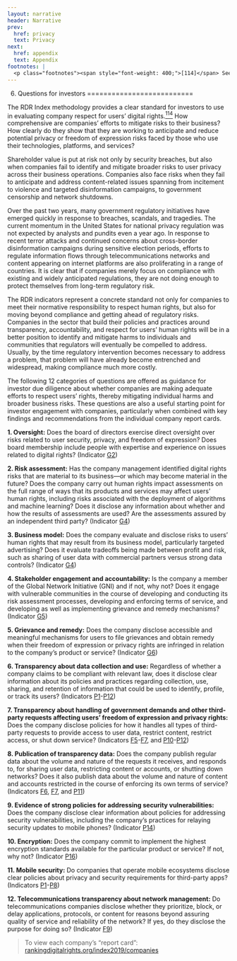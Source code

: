 ```yaml
---
layout: narrative
header: Narrative
prev:
  href: privacy
  text: Privacy
next:
  href: appendix
  text: Appendix
footnotes: | 
  <p class="footnotes"><span style="font-weight: 400;">[114]</span> See the 2019 RDR Index methodology at: <a href="/2019-indicators" target="_blank" rel="noopener">rankingdigitalrights.org/2019-indicators</a>/.</p>
---
```

6. Questions for investors
==========================
 
The RDR Index methodology provides a clear standard for investors to use in evaluating company respect for users’ digital rights.[<sup>114</sup>](#footnotes) How comprehensive are companies’ efforts to mitigate risks to their business? How clearly do they show that they are working to anticipate and reduce potential privacy or freedom of expression risks faced by those who use their technologies, platforms, and services?

Shareholder value is put at risk not only by security breaches, but also when companies fail to identify and mitigate broader risks to user privacy across their business operations. Companies also face risks when they fail to anticipate and address content-related issues spanning from incitement to violence and targeted disinformation campaigns, to government censorship and network shutdowns.

Over the past two years, many government regulatory initiatives have emerged quickly in response to breaches, scandals, and tragedies. The current momentum in the United States for national privacy regulation was not expected by analysts and pundits even a year ago. In response to recent terror attacks and continued concerns about cross-border disinformation campaigns during sensitive election periods, efforts to regulate information flows through telecommunications networks and content appearing on internet platforms are also proliferating in a range of countries. It is clear that if companies merely focus on compliance with existing and widely anticipated regulations, they are not doing enough to protect themselves from long-term regulatory risk.

The RDR indicators represent a concrete standard not only for companies to meet their normative responsibility to respect human rights, but also for moving beyond compliance and getting ahead of regulatory risks. Companies in the sector that build their policies and practices around transparency, accountability, and respect for users’ human rights will be in a better position to identify and mitigate harms to individuals and communities that regulators will eventually be compelled to address. Usually, by the time regulatory intervention becomes necessary to address a problem, that problem will have already become entrenched and widespread, making compliance much more costly.

The following 12 categories of questions are offered as guidance for investor due diligence about whether companies are making adequate efforts to respect users’ rights, thereby mitigating individual harms and broader business risks. These questions are also a useful starting point for investor engagement with companies, particularly when combined with key findings and recommendations from the individual company report cards.

**1. Oversight:** Does the board of directors exercise direct oversight over risks related to user security, privacy, and freedom of expression? Does board membership include people with expertise and experience on issues related to digital rights? (Indicator [G2](/index2019/indicators/g2))

**2. Risk assessment:** Has the company management identified digital rights risks that are material to its business—or which may become material in the future? Does the company carry out human rights impact assessments on the full range of ways that its products and services may affect users’ human rights, including risks associated with the deployment of algorithms and machine learning? Does it disclose any information about whether and how the results of assessments are used? Are the assessments assured by an independent third party? (Indicator [G4](/index2019/indicators/g4))

**3. Business model:** Does the company evaluate and disclose risks to users’ human rights that may result from its business model, particularly targeted advertising? Does it evaluate tradeoffs being made between profit and risk, such as sharing of user data with commercial partners versus strong data controls? (Indicator [G4](/index2019/indicators/g4))

**4. Stakeholder engagement and accountability:** Is the company a member of the Global Network Initiative (GNI) and if not, why not? Does it engage with vulnerable communities in the course of developing and conducting its risk assessment processes, developing and enforcing terms of service, and developing as well as implementing grievance and remedy mechanisms? (Indicator [G5](/index2019/indicators/g5))

**5. Grievance and remedy:** Does the company disclose accessible and meaningful mechanisms for users to file grievances and obtain remedy when their freedom of expression or privacy rights are infringed in relation to the company’s product or service? (Indicator [G6](/index2019/indicators/g6))

**6. Transparency about data collection and use:** Regardless of whether a company claims to be compliant with relevant law, does it disclose clear information about its policies and practices regarding collection, use, sharing, and retention of information that could be used to identify, profile, or track its users? (Indicators [P1](/index2019/indicators/p1)-[P12](/index2019/indicators/p12))

**7. Transparency about handling of government demands and other third-party requests affecting users’ freedom of expression and privacy rights:** Does the company disclose policies for how it handles all types of third-party requests to provide access to user data, restrict content, restrict access, or shut down service? (Indicators [F5](/index2019/indicators/f5)-[F7](/index2019/indicators/f7), and [P10](/index2019/indicators/p10)-[P12](/index2019/indicators/p12))

**8. Publication of transparency data:** Does the company publish regular data about the volume and nature of the requests it receives, and responds to, for sharing user data, restricting content or accounts, or shutting down networks? Does it also publish data about the volume and nature of content and accounts restricted in the course of enforcing its own terms of service? (Indicators [F6](/index2019/indicators/f6), [F7](/index2019/indicators/f7), and [P11](/index2019/indicators/p11))

**9. Evidence of strong policies for addressing security vulnerabilities:** Does the company disclose clear information about policies for addressing security vulnerabilities, including the company’s practices for relaying security updates to mobile phones? (Indicator [P14](/index2019/indicators/p14))

**10. Encryption:** Does the company commit to implement the highest encryption standards available for the particular product or service? If not, why not? (Indicator [P16](/index2019/indicators/p16))

**11. Mobile security:** Do companies that operate mobile ecosystems disclose clear policies about privacy and security requirements for third-party apps? (Indicators [P1](/index2019/indicators/p1)-[P8](/index2019/indicators/p8))

**12. Telecommunications transparency about network management:** Do telecommunications companies disclose whether they prioritize, block, or delay applications, protocols, or content for reasons beyond assuring quality of service and reliability of the network? If yes, do they disclose the purpose for doing so? (Indicator [F9](/index2019/indicators/f9))

> To view each company’s “report card”:  
> [rankingdigitalrights.org/index2019/companies ](/index2019/companies%20)
